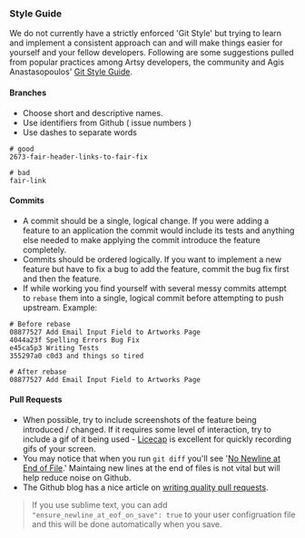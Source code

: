 ### Style Guide

We do not currently have a strictly enforced 'Git Style' but trying to learn and implement a consistent
approach can and will make things easier for yourself and your fellow developers. Following are some
suggestions pulled from popular practices among Artsy developers, the community and Agis Anastasopoulos' [Git Style Guide](https://github.com/agis-/git-style-guide
).

#### Branches

* Choose short and descriptive names.
* Use identifiers from Github ( issue numbers )
* Use dashes to separate words

````
# good
2673-fair-header-links-to-fair-fix

# bad
fair-link
````

#### Commits

* A commit should be a single, logical change. If you were adding a feature to an
application the commit would include its tests and anything else needed to make applying the commit
introduce the feature completely.
* Commits should be ordered logically. If you want to implement a new feature but have to fix a bug
to add the feature, commit the bug fix first and then the feature.
* If while working you find yourself with several messy commits attempt to ````rebase```` them into
a single, logical commit before attempting to push upstream. Example:
````
# Before rebase
08877527 Add Email Input Field to Artworks Page
4044a23f Spelling Errors Bug Fix
e45ca5p3 Writing Tests
355297a0 c0d3 and things so tired

# After rebase
08877527 Add Email Input Field to Artworks Page
````
#### Pull Requests

* When possible, try to include screenshots of the feature being introduced / changed. If it requires
some level of interaction, try to include a gif of it being used - [Licecap](http://www.cockos.com/licecap/)
is excellent for quickly recording gifs of your screen.
* You may notice that when you run ````git diff```` you'll see '[No Newline at End of File](https://robots.thoughtbot.com/no-newline-at-end-of-file).' Maintaing new lines at the end of files is not vital but will help reduce noise on
Github.
* The Github blog has a nice article on [writing quality pull requests](https://github.com/blog/1943-how-to-write-the-perfect-pull-request).


> If you use sublime text, you can add  ````"ensure_newline_at_eof_on_save": true```` to your user configruation
file and this will be done automatically when you save.
